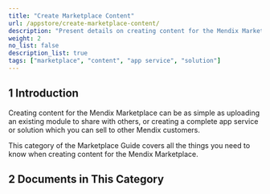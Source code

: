 ```yaml
---
title: "Create Marketplace Content"
url: /appstore/create-marketplace-content/
description: "Present details on creating content for the Mendix Marketplace."
weight: 2
no_list: false
description_list: true
tags: ["marketplace", "content", "app service", "solution"]
---
```


## 1 Introduction

Creating content for the Mendix Marketplace can be as simple as uploading an existing module to share with others, or creating a complete app service or solution which you can sell to other Mendix customers.

This category of the Marketplace Guide covers all the things you need to know when creating content for the Mendix Marketplace.

## 2 Documents in This Category
